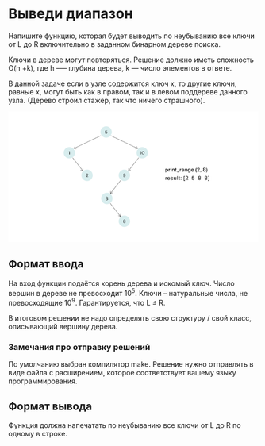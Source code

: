 # Выведи диапазон



Напишите функцию, которая будет выводить по неубыванию все ключи от L до R включительно в заданном бинарном дереве поиска.

Ключи в дереве могут повторяться. Решение должно иметь сложность O(h +k), где h –— глубина дерева, k — число элементов в 
ответе.

В данной задаче если в узле содержится ключ x, то другие ключи, равные x, могут быть как в правом, так и в левом поддереве
данного узла. (Дерево строил стажёр, так что ничего страшного).

![Дерево](../../docs/range.png)

## Формат ввода

На вход функции подаётся корень дерева и искомый ключ. Число вершин в дереве не превосходит 10<sup>5</sup>. Ключи – 
натуральные числа, не превосходящие 10<sup>9</sup>. Гарантируется, что L ≤ R.

В итоговом решении не надо определять свою структуру / свой класс, описывающий вершину дерева.

### Замечания про отправку решений


По умолчанию выбран компилятор make. Решение нужно отправлять в виде файла с расширением, которое соответствует вашему 
языку программирования.

## Формат вывода

Функция должна напечатать по неубыванию все ключи от L до R по одному в строке.